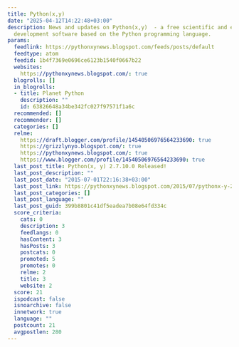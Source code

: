 ```yaml
---
title: Python(x,y)
date: "2025-04-12T14:22:48+03:00"
description: News and updates on Python(x,y)  - a free scientific and engineering
  development software based on the Python programming language.
params:
  feedlink: https://pythonxynews.blogspot.com/feeds/posts/default
  feedtype: atom
  feedid: 1b4f7369e0696ce6123b1540f0667b22
  websites:
    https://pythonxynews.blogspot.com/: true
  blogrolls: []
  in_blogrolls:
  - title: Planet Python
    description: ""
    id: 63826648a34be342fc027f97571f1a6c
  recommended: []
  recommender: []
  categories: []
  relme:
    https://draft.blogger.com/profile/14540506976564233690: true
    https://grizzlynyo.blogspot.com/: true
    https://pythonxynews.blogspot.com/: true
    https://www.blogger.com/profile/14540506976564233690: true
  last_post_title: Python(x, y) 2.7.10.0 Released!
  last_post_description: ""
  last_post_date: "2015-07-01T22:16:38+03:00"
  last_post_link: https://pythonxynews.blogspot.com/2015/07/pythonx-y-27100-released.html
  last_post_categories: []
  last_post_language: ""
  last_post_guid: 399b8801c41df5eadea7b08e64fd334c
  score_criteria:
    cats: 0
    description: 3
    feedlangs: 0
    hasContent: 3
    hasPosts: 3
    postcats: 0
    promoted: 5
    promotes: 0
    relme: 2
    title: 3
    website: 2
  score: 21
  ispodcast: false
  isnoarchive: false
  innetwork: true
  language: ""
  postcount: 21
  avgpostlen: 280
---
```

